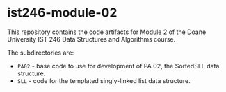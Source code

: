 # ist246-module-02

This repository contains the code artifacts for Module 2 of the Doane University
IST 246 Data Structures and Algorithms course.

The subdirectories are:

* `PA02` - base code to use for development of PA 02, the SortedSLL data structure.
* `SLL` - code for the templated singly-linked list data structure.

